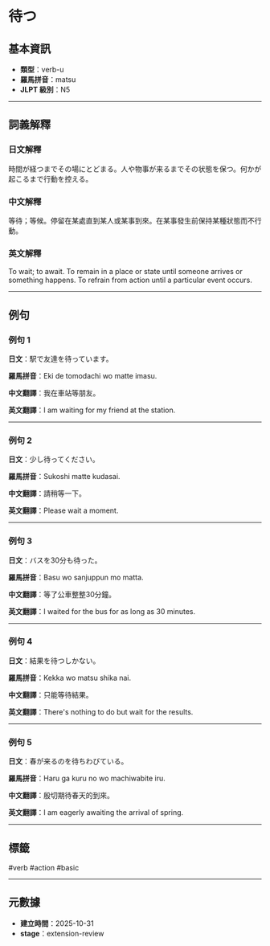 # 待つ

## 基本資訊

- **類型**：verb-u
- **羅馬拼音**：matsu
- **JLPT 級別**：N5

---

## 詞義解釋

### 日文解釋

時間が経つまでその場にとどまる。人や物事が来るまでその状態を保つ。何かが起こるまで行動を控える。

### 中文解釋

等待；等候。停留在某處直到某人或某事到來。在某事發生前保持某種狀態而不行動。

### 英文解釋

To wait; to await. To remain in a place or state until someone arrives or something happens. To refrain from action until a particular event occurs.

---

## 例句

### 例句 1

**日文**：駅で友達を待っています。

**羅馬拼音**：Eki de tomodachi wo matte imasu.

**中文翻譯**：我在車站等朋友。

**英文翻譯**：I am waiting for my friend at the station.

---

### 例句 2

**日文**：少し待ってください。

**羅馬拼音**：Sukoshi matte kudasai.

**中文翻譯**：請稍等一下。

**英文翻譯**：Please wait a moment.

---

### 例句 3

**日文**：バスを30分も待った。

**羅馬拼音**：Basu wo sanjuppun mo matta.

**中文翻譯**：等了公車整整30分鐘。

**英文翻譯**：I waited for the bus for as long as 30 minutes.

---

### 例句 4

**日文**：結果を待つしかない。

**羅馬拼音**：Kekka wo matsu shika nai.

**中文翻譯**：只能等待結果。

**英文翻譯**：There's nothing to do but wait for the results.

---

### 例句 5

**日文**：春が来るのを待ちわびている。

**羅馬拼音**：Haru ga kuru no wo machiwabite iru.

**中文翻譯**：殷切期待春天的到來。

**英文翻譯**：I am eagerly awaiting the arrival of spring.

---

## 標籤

#verb #action #basic

---

## 元數據

- **建立時間**：2025-10-31
- **stage**：extension-review
